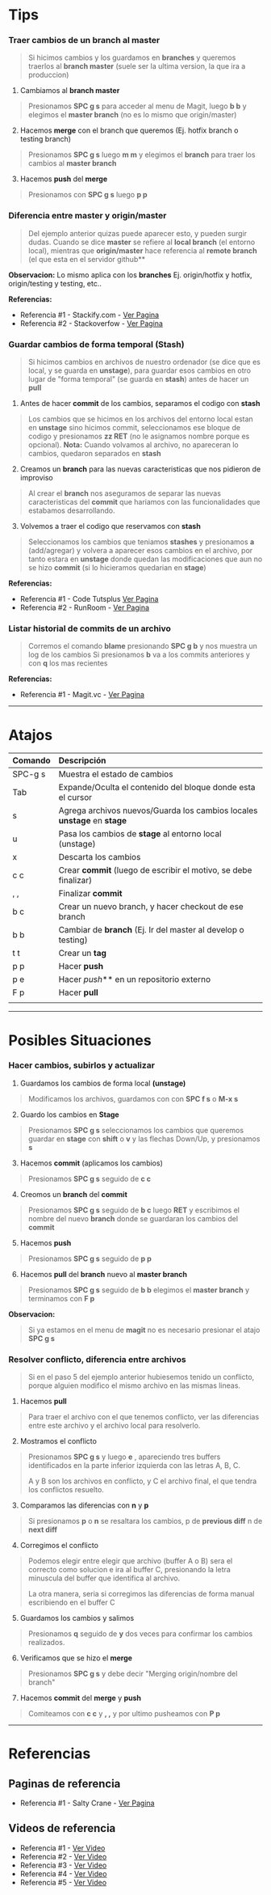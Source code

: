 # Tips

### Traer cambios de un branch al master
> Si hicimos cambios y los guardamos en **branches** y queremos traerlos al **branch master** (suele ser la ultima version, la que ira a produccion)

1. Cambiamos al **branch master**
> Presionamos **SPC g s** para acceder al menu de Magit, 
> luego **b b** y elegimos el **master branch** (no es lo mismo que origin/master)

2. Hacemos **merge** con el branch que queremos (Ej. hotfix branch o testing branch)
> Presionamos **SPC g s** luego **m m** y elegimos el **branch** para traer los cambios al **master branch**

3. Hacemos **push** del **merge**
> Presionamos con **SPC g s** luego **p p**

### Diferencia entre master y origin/master
> Del ejemplo anterior quizas puede aparecer esto, y pueden surgir dudas.
Cuando se dice **master** se refiere al **local branch** (el entorno local),
mientras que **origin/master** hace referencia al **remote branch** (el que esta en el servidor github**

**Observacion:** Lo mismo aplica con los **branches**
Ej. origin/hotfix y hotfix, origin/testing y testing, etc..

**Referencias:**

- Referencia #1 - Stackify.com - [Ver Pagina](https://stackify.com/git-checkout-remote-branch/)
- Referencia #2 - Stackoverfow - [Ver Pagina](https://stackoverflow.com/questions/48596045/git-difference-between-origin-master-and-origin-master)

### Guardar cambios de forma temporal (Stash)
> Si hicimos cambios en archivos de nuestro ordenador (se dice que es local, y se guarda en **unstage**),
> para guardar esos cambios en otro lugar de "forma temporal" (se guarda en **stash**) antes de hacer un **pull** 

1. Antes de hacer **commit** de los cambios, separamos el codigo con **stash**
> Los cambios que se hicimos en los archivos del entorno local estan en **unstage** sino hicimos commit,
> seleccionamos ese bloque de codigo y presionamos **zz RET** (no le asignamos nombre porque es opcional).
> **Nota:** Cuando volvamos al archivo, no apareceran lo cambios, quedaron separados en **stash**

2. Creamos un **branch** para las nuevas caracteristicas que nos pidieron de improviso
> Al crear el **branch** nos aseguramos de separar las nuevas caracteristicas
> del **commit** que hariamos con las funcionalidades que estabamos desarrollando.

3. Volvemos a traer el codigo que reservamos con **stash**
> Seleccionamos los cambios que teniamos **stashes** y presionamos **a** (add/agregar)
> y volvera a aparecer esos cambios en el archivo, por tanto estara en **unstage** 
> donde quedan las modificaciones que aun no se hizo **commit** (si lo hicieramos quedarian
> en **stage**)

**Referencias:**

- Referencia #1 - Code Tutsplus [Ver Pagina](https://code.tutsplus.com/es/tutorials/quick-tip-leveraging-the-power-of-git-stash--cms-22988)
- Referencia #2 - RunRoom -  [Ver Pagina](https://www.runroom.com/realworld/git-stash)

### Listar historial de commits de un archivo
> Corremos el comando **blame** presionando **SPC g b** y nos muestra un log de los cambios
> Si presionamos **b** va a los commits anteriores y con **q** los mas recientes

**Referencias:**

- Referencia #1 - Magit.vc - [Ver Pagina](https://magit.vc/manual/magit/Blaming.html)

- - -

# Atajos 

| Comando     | Descripción                                                       |
| :---------- | :-----------                                                      |
| SPC-g s     | Muestra el estado de cambios                                      |
| Tab         | Expande/Oculta el contenido del bloque donde esta el cursor       |
| s           | Agrega archivos nuevos/Guarda los cambios locales **unstage** en **stage**  |
| u           | Pasa los cambios de **stage** al entorno local (unstage)          |
| x           | Descarta los cambios                                              |
| c c         | Crear **commit** (luego de escribir el motivo, se debe finalizar) |
| , ,         | Finalizar **commit**                                              |
| b c         | Crear un nuevo branch, y hacer checkout de ese branch             |
| b b         | Cambiar de **branch** (Ej. Ir del master al develop o testing)    |
| t t         | Crear un **tag**                                                  |
| p p         | Hacer **push**                                                    |
| p e         | Hacer *push*** en un repositorio externo                          |
| F p         | Hacer **pull**                                                    |
|             |                                                                   |

- - -

# Posibles Situaciones

### Hacer cambios, subirlos y actualizar

1. Guardamos los cambios de forma local **(unstage)**
> Modificamos los archivos, guardamos con con **SPC f s** o **M-x s**

2. Guardo los cambios en **Stage**
> Presionamos **SPC g s** seleccionamos los cambios que queremos guardar en **stage** 
> con **shift** o **v** y las flechas Down/Up, y presionamos **s**

3. Hacemos **commit** (aplicamos los cambios)
> Presionamos **SPC g s** seguido de **c c**

4. Creomos un **branch** del **commit**
> Presionamos **SPC g s** seguido de **b c** luego **RET** y escribimos
> el nombre del nuevo **branch** donde se guardaran los cambios del **commit**

5. Hacemos **push**
> Presionamos **SPC g s** seguido de **p p**

6. Hacemos **pull** del **branch** nuevo al **master branch**
> Presionamos **SPC g s** seguido de **b b** elegimos el **master branch**
> y terminamos con **F p**

**Observacion:**
> Si ya estamos en el menu de **magit** no es necesario presionar el atajo **SPC g s**

### Resolver conflicto, diferencia entre archivos
> Si en el paso 5 del ejemplo anterior hubiesemos tenido un conflicto,
> porque alguien modifico el mismo archivo en las mismas lineas.

1. Hacemos **pull**
> Para traer el archivo con el que tenemos conflicto,
> ver las diferencias entre este archivo y el archivo local para resolverlo.

2. Mostramos el conflicto
> Presionamos **SPC g s** y luego **e** , apareciendo tres buffers 
> identificados en la parte inferior izquierda con las letras A, B, C.
>
> A y B son los archivos en conflicto, y C el archivo final, el que tendra los conflictos resuelto.

3. Comparamos las diferencias con **n** y **p**
>Si presionamos **p** o **n** se resaltara los cambios, p de **previous diff** n de **next diff** 

4. Corregimos el conflicto
> Podemos elegir entre elegir que archivo (buffer A o B) sera el correcto como solucion e ira al buffer C, 
> presionando la letra minuscula del buffer que identifica al archivo.
>
> La otra manera, seria si corregimos las diferencias de forma manual escribiendo en el buffer C

5. Guardamos los cambios y salimos
> Presionamos **q** seguido de **y** dos veces para confirmar los cambios realizados.

6. Verificamos que se hizo el **merge**
> Presionamos **SPC g s** y debe decir "Merging origin/nombre del branch"

7. Hacemos **commit** del **merge** y **push**
>Comiteamos con **c c** y **, ,** y por ultimo pusheamos con **P p**

- - -

# Referencias

## Paginas de referencia

- Referencia #1 - Salty Crane - [Ver Pagina](https://www.saltycrane.com/blog/2018/11/magit-spacemacs-evil-magit-notes/)

## Videos de referencia
- Referencia #1 - [Ver Video](https://www.youtube.com/watch?v=7ywEgcbaiys)
- Referencia #2 - [Ver Video](https://www.youtube.com/watch?v=qXgGtyjXPiw)
- Referencia #3 - [Ver Video](https://www.youtube.com/watch?v=fFuf3hExF5w)
- Referencia #4 - [Ver Video](https://www.youtube.com/watch?v=NDP91RNgT4A)
- Referencia #5 - [Ver Video](https://www.youtube.com/watch?v=1IYsiHXR620)

